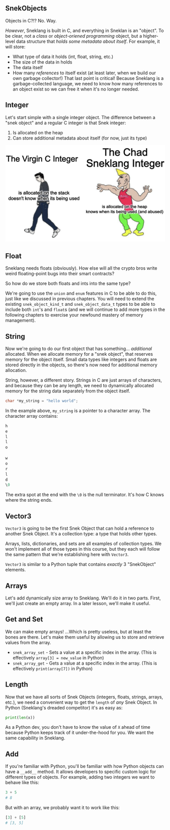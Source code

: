 ## SnekObjects
Objects in C?!? No. Way.

*However*, Sneklang is built in C, and everything in Sneklan is an "object". To be clear, not a *class* or *object-oriened programming* object, but a higher-level data structure that *holds some metadata about itself*. For example, it will store:
- What type of data it holds (int, float, string, etc.)
- The size of the data in holds
- The data itself
- How many *references* to itself exist (at least later, when we build our own garbage collector!)
That last point is critical! Because Sneklang is a garbage-collected language, we need to know how many references to an object exist so we can free it when it's no longer needed.

## Integer
Let's start simple with a single integer object. The difference between a "snek object" and a regular C integer is that Snek integer:
1. Is allocated on the heap
2. Can store additional metadata about itself (for now, just its type)

![](/attachments/Pasted%20image%2020241005002634.png)

## Float 
Sneklang needs floats (obviously). How else will all the crypto bros write weird floating-point bugs into their smart contracts?

So how do we store both floats and ints into the same type?

We're going to use the `union` and `enum` features in C to be able to do this, just like we discussed in previous chapters. You will need to extend the existing `snek_object_kind_t` and `snek_object_data_t` types to be able to include both `int`'s and `float`s (and we will continue to add more types in the following chapters to exercise your newfound mastery of memory management).

## String
Now we're going to do our first object that has something... *additional* allocated. When we allocate memory for a "snek object", that reserves memory for the object itself. Small data types like integers and floats are stored directly in the objects, so there's now need for additional memory allocation.

String, however, a different story. Strings in C are just arrays of characters, and because they can be any length, we need to dynamically allocated memory for the string data separately from the object itself.

```c
char *my_string = "hello world";
```

In the example above, `my_string` is a pointer to a character array. The character array contains:

```c
h
e
l
l
o

w
o
r
l
d
\0
```

The extra spot at the end with the `\0` is the null terminator. It's how C knows where the string ends.

## Vector3
`Vector3` is going to be the first Snek Object that can hold a reference to another Snek Object. It's a collection type: a type that holds other types.

Arrays, lists, dictionaries, and sets are all examples of collection types. We won't implement all of those types in this course, but they each will follow the same pattern that we're establishing here with `Vector3`.

`Vector3` is similar to a Python tuple that contains *exactly* 3 "SnekObject" elements.

## Arrays
Let's add dynamically size array to Sneklang. We'll do it in two parts. First, we'll just create an empty array. In a later lesson, we'll make it useful.

## Get and Set
We can make empty arrays! ...Which is pretty useless, but at least the bones are there. Let's make them useful by allowing us to store and retrieve values from the array.

- `snek_array_set` - Sets a value at a specific index in the array. (This is effectively `array[3] = new_value` in Python)
- `snek_array_get` - Gets a value at a specific index in the array. (This is effectively `print(array[7])` in Python)

## Length
Now that we have all sorts of Snek Objects (integers, floats, strings, arrays, etc.), we need a convenient way to get the `length` of *any* Snek Object. In Python (Sneklang's dreaded competitor) it's as easy as:

```python
print(len(x))
```

As a Python dev, you don't have to know the value of `X` ahead of time because Python keeps track of it under-the-hood for you. We want the same capability in Sneklang.

## Add 
If you're familiar with Python, you'll be familiar with how Python objects can have a `__add__` method. It allows developers to specific custom logic for different types of objects. For example, adding two integers we want to behave like this:

```python
3 + 5
# 8
```

But with an array, we probably want it to work like this:

```python
[3] + [5]
# [3, 5]
```